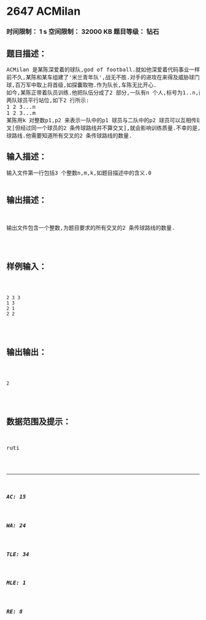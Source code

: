 # 2647 ACMilan   
### 时间限制： 1 s     空间限制： 32000 KB     题目等级： 钻石  
## 题目描述：  

<pre>
ACMilan 是某陈深爱着的球队,god of football.就如他深爱着代码事业一样,某陈对这支球队投入了无限的热情和支持.  
前不久,某陈和某车组建了'米兰青年队',战无不胜.对手的进攻在来得及威胁球门前被化解,而我方前锋在对方门前随意带  
球,百万军中取上将首级,如探囊取物.作为队长,车陈无比开心.  
如今,某陈正带着队员训练.他把队伍分成了2 部分,一队有n 个人,标号为1..n,而二队有m 个人,标号为1..m.  
两队球员平行站位,如下2 行所示:  
1 2 3...n  
1 2 3...m  
某陈用k 对整数p1,p2 来表示一队中的p1 球员与二队中的p2 球员可以互相传球.但很快他发现,如果2 条传球路线交  
叉[但经过同一个球员的2 条传球路线并不算交叉],就会影响训练质量.不幸的是,他发现球队中存在很多这样的交叉的传  
球路线.他需要知道所有交叉的2 条传球路线的数量.
</pre>
  
  
## 输入描述：  

<pre>
输入文件第一行包括3 个整数n,m,k,如题目描述中的含义.0<n,m<=1000 , 0<=k<=n*m  
接下来的k 行,每行有2 个整数p1,p2,如题目描述中的含义.1<=p1<=n , 1<=p2<=m.
</pre>
  
  
## 输出描述：  

<pre>
输出文件包含一个整数,为题目要求的所有交叉的2 条传球路线的数量.
</pre>
  
  
## 样例输入：  

<pre><code>
2 3 3  
1 3  
2 1  
2 2
</code></pre>
  
  
## 输出输出：  

<pre><code>
2
</code></pre>
  
  
## 数据范围及提示：  

<pre>
ruti
</pre>
  
  
***  

##### AC: 15  
##### WA: 24  
##### TLE: 34  
##### MLE: 1  
##### RE: 8  
